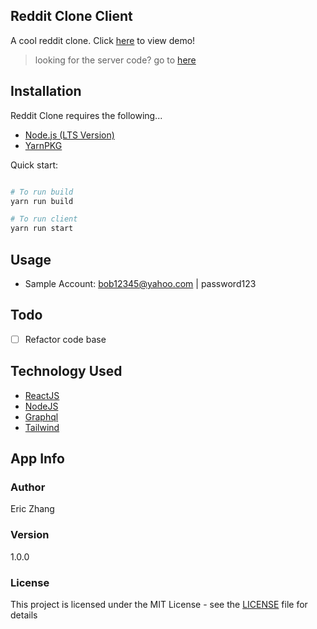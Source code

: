 ## Reddit Clone Client

A cool reddit clone. Click [here](https://naughty-clarke-6f09f3.netlify.app/) to view demo!

> looking for the server code? go to [here](https://github.com/ericz99/reddit-clone-server)

## Installation

Reddit Clone requires the following...

- [Node.js (LTS Version)](http://nodejs.org/)
- [YarnPKG](https://yarnpkg.com/lang/en/docs/install/#windows-stable)

Quick start:

```bash

# To run build
yarn run build

# To run client
yarn run start

```

## Usage

- Sample Account: bob12345@yahoo.com | password123

## Todo

- [ ] Refactor code base

## Technology Used

- [ReactJS](https://reactjs.org/)
- [NodeJS](https://nodejs.org/en/)
- [Graphql](https://www.apollographql.com/docs/)
- [Tailwind](https://tailwindcss.com/)

## App Info

### Author

Eric Zhang

### Version

1.0.0

### License

This project is licensed under the MIT License - see the [LICENSE](LICENSE) file for details
